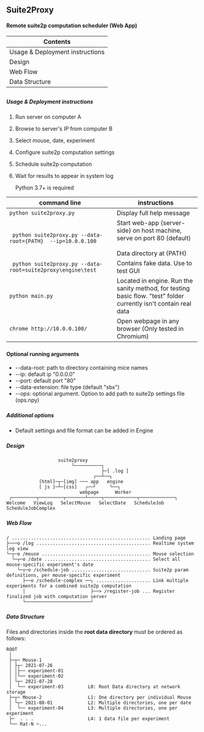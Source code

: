 ## Suite2Proxy

#### Remote suite2p computation scheduler (Web App)

| Contents                        |
|---------------------------------|
| Usage & Deployment instructions |
| Design                          |
| Web Flow                        |
| Data Structure                  |

##
##### Usage & Deployment instructions 

1. Run server on computer A
2. Browse to server's IP from computer B
3. Select mouse, date, experiment
4. Configure suite2p computation settings
5. Schedule suite2p computation
6. Wait for results to appear in system log


    Python 3.7+ is required


| command line                                                     | instructions                                                                                                      |
|------------------------------------------------------------------|-------------------------------------------------------------------------------------------------------------------|
| ``` python suite2proxy.py ```                                    | Display full help message                                                                                         |
| ``` python suite2proxy.py --data-root={PATH}  --ip=10.0.0.100``` | Start web-app (server-side) on host machine, serve on port 80 (default)<br><br>Data directory at {PATH}           |
| ``` python suite2proxy.py --data-root=suite2proxy\engine\test``` | Contains fake data. Use to test GUI                                                                               |
| ``` python main.py                                           ``` | Located in engine. Run the sanity method, for testing basic flow. "test" folder currently isn't contain real data |
| ``` chrome http://10.0.0.100/ ```                                | Open webpage in any browser (Only tested in Chromium)                                                             |  
  
###
#### Optional running arguments
* --data-root: path to directory containing mice names
* --ip: default ip "0.0.0.0"
* --port: default port "80"
* --data-extension: file type (default "sbx")
* --ops: optional argument. Option to add path to suite2p settings file (ops.npy)

###
##### Additional options
- Default settings and file format can be added in Engine

  
###
##### Design

                       suite2proxy             
                            └──────────┐
                                       ├─[ .log ]
                                    ┌──┴──┐
                [html]─┬─[img] ─── app   engine 
                [ js ]─┴─[css]   ┌──┘     └──┐
                               webpage      Worker
     ┌─────────┬─────────┬───────┴─────┬────────────┬─────────────┐
    Welcome   ViewLog   SelectMouse   SelectDate   ScheduleJob   ScheduleJobComplex

###
##### Web Flow

    / ................................................... Landing page
    ├───o /log .......................................... Realtime system log view 
    └─┬─o /mouse ........................................ Mouse selection  
      └─┬─o /date ....................................... Select all mouse-specific experiment's date 
        └─┬─o /schedule-job ............................. Suite2p param definitions, per mouse-specific experiment  
          ├──o /schedule-complex ──┐ .................... Link multiple experiments for a combined suite2p computation 
          │                        ├──> /register-job ... Register finalized job with computation server
          └────────────────────────┘              

###
##### Data Structure
 
Files and directories inside the <b> root data directory </b> must be ordered as follows:
    
    ROOT                        
     │                                
     ├─┬─ Mouse-1                     
     │ ├┬─ 2021-07-26                 
     │ │├── experiment-01             
     │ │└── experiment-02         
     │ └┬─ 2021-07-28              
     │  └── experiment-03         L0: Root Data directory at network storage
     ├─┬─ Mouse-2                 L1: One directory per individual Mouse              
     │ └┬─ 2021-08-01             L2: Multiple directories, one per date  
     │  └── experiment-04         L3: Multiple directories, one per experiment               
     ├─  . . .                    L4: 1 data file per experiment        
     └── Rat-N ─...             
